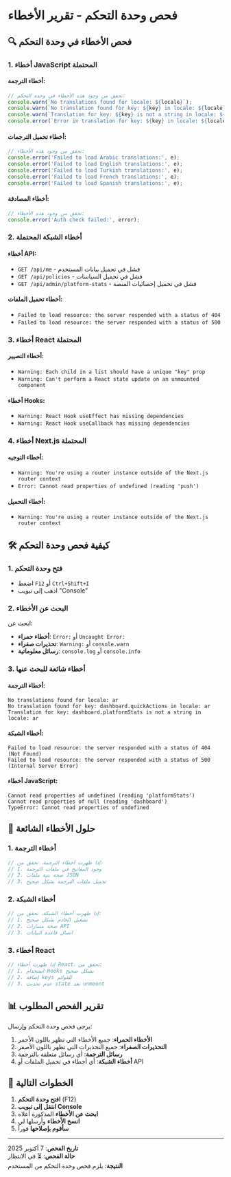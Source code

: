 # فحص وحدة التحكم - تقرير الأخطاء

## 🔍 فحص الأخطاء في وحدة التحكم

### 1. **أخطاء JavaScript المحتملة**

#### أخطاء الترجمة:
```javascript
// تحقق من وجود هذه الأخطاء في وحدة التحكم:
console.warn(`No translations found for locale: ${locale}`);
console.warn(`No translation found for key: ${key} in locale: ${locale}`);
console.warn(`Translation for key: ${key} is not a string in locale: ${locale}`);
console.error(`Error in translation for key: ${key} in locale: ${locale}`, error);
```

#### أخطاء تحميل الترجمات:
```javascript
// تحقق من وجود هذه الأخطاء:
console.error('Failed to load Arabic translations:', e);
console.error('Failed to load English translations:', e);
console.error('Failed to load Turkish translations:', e);
console.error('Failed to load French translations:', e);
console.error('Failed to load Spanish translations:', e);
```

#### أخطاء المصادقة:
```javascript
// تحقق من وجود هذه الأخطاء:
console.error('Auth check failed:', error);
```

### 2. **أخطاء الشبكة المحتملة**

#### أخطاء API:
- `GET /api/me` - فشل في تحميل بيانات المستخدم
- `GET /api/policies` - فشل في تحميل السياسات
- `GET /api/admin/platform-stats` - فشل في تحميل إحصائيات المنصة

#### أخطاء تحميل الملفات:
- `Failed to load resource: the server responded with a status of 404`
- `Failed to load resource: the server responded with a status of 500`

### 3. **أخطاء React المحتملة**

#### أخطاء التصيير:
- `Warning: Each child in a list should have a unique "key" prop`
- `Warning: Can't perform a React state update on an unmounted component`

#### أخطاء Hooks:
- `Warning: React Hook useEffect has missing dependencies`
- `Warning: React Hook useCallback has missing dependencies`

### 4. **أخطاء Next.js المحتملة**

#### أخطاء التوجيه:
- `Warning: You're using a router instance outside of the Next.js router context`
- `Error: Cannot read properties of undefined (reading 'push')`

#### أخطاء التحميل:
- `Warning: You're using a router instance outside of the Next.js router context`

## 🛠️ كيفية فحص وحدة التحكم

### 1. **فتح وحدة التحكم**
- اضغط `F12` أو `Ctrl+Shift+I`
- اذهب إلى تبويب "Console"

### 2. **البحث عن الأخطاء**
ابحث عن:
- **أخطاء حمراء**: `Error:` أو `Uncaught Error:`
- **تحذيرات صفراء**: `Warning:` أو `console.warn`
- **رسائل معلوماتية**: `console.log` أو `console.info`

### 3. **أخطاء شائعة للبحث عنها**

#### أخطاء الترجمة:
```
No translations found for locale: ar
No translation found for key: dashboard.quickActions in locale: ar
Translation for key: dashboard.platformStats is not a string in locale: ar
```

#### أخطاء الشبكة:
```
Failed to load resource: the server responded with a status of 404 (Not Found)
Failed to load resource: the server responded with a status of 500 (Internal Server Error)
```

#### أخطاء JavaScript:
```
Cannot read properties of undefined (reading 'platformStats')
Cannot read properties of null (reading 'dashboard')
TypeError: Cannot read properties of undefined
```

## 🔧 حلول الأخطاء الشائعة

### 1. **أخطاء الترجمة**
```javascript
// إذا ظهرت أخطاء الترجمة، تحقق من:
// 1. وجود المفاتيح في ملفات الترجمة
// 2. صحة بنية ملفات JSON
// 3. تحميل ملفات الترجمة بشكل صحيح
```

### 2. **أخطاء الشبكة**
```javascript
// إذا ظهرت أخطاء الشبكة، تحقق من:
// 1. تشغيل الخادم بشكل صحيح
// 2. صحة مسارات API
// 3. اتصال قاعدة البيانات
```

### 3. **أخطاء React**
```javascript
// إذا ظهرت أخطاء React، تحقق من:
// 1. استخدام Hooks بشكل صحيح
// 2. إضافة keys للقوائم
// 3. عدم تحديث state بعد unmount
```

## 📊 تقرير الفحص المطلوب

يرجى فحص وحدة التحكم وإرسال:

1. **الأخطاء الحمراء**: جميع الأخطاء التي تظهر باللون الأحمر
2. **التحذيرات الصفراء**: جميع التحذيرات التي تظهر باللون الأصفر
3. **رسائل الترجمة**: أي رسائل متعلقة بالترجمة
4. **أخطاء الشبكة**: أي أخطاء في تحميل الملفات أو API

## 🎯 الخطوات التالية

1. **افتح وحدة التحكم** (F12)
2. **انتقل إلى تبويب Console**
3. **ابحث عن الأخطاء** المذكورة أعلاه
4. **انسخ الأخطاء** وأرسلها لي
5. **سأقوم بإصلاحها** فوراً

---
**تاريخ الفحص**: 7 أكتوبر 2025  
**حالة الفحص**: ⏳ في الانتظار  
**النتيجة**: يلزم فحص وحدة التحكم من المستخدم
